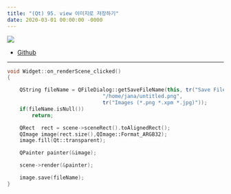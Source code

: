 ```yaml
---
title: "(Qt) 95. view 이미지로 저장하기"
date: 2020-03-01 00:00:00 -0000
---
```


![](/file/image/qt-gdi-s7-95-image-1.png)

* [Github](https://github.com/8bitscoding/saveview)

---

```cpp
void Widget::on_renderScene_clicked()
{

    QString fileName = QFileDialog::getSaveFileName(this, tr("Save File"),
                               "/home/jana/untitled.png",
                               tr("Images (*.png *.xpm *.jpg)"));
    if(fileName.isNull())
        return;

    QRect  rect = scene->sceneRect().toAlignedRect();
    QImage image(rect.size(),QImage::Format_ARGB32);
    image.fill(Qt::transparent);

    QPainter painter(&image);

    scene->render(&painter);

    image.save(fileName);
}
```